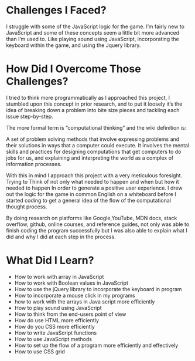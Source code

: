 # Challenges I Faced? 

I struggle with some of the JavaScript logic for the game. I’m fairly new to JavaScript and some of these concepts seem a 
little bit more advanced than I’m used to. Like playing sound using JavaScript, incorporating the keyboard within the game, 
and using the Jquery library. 

# How Did I Overcome Those Challenges? 

I tried to think more programmatically as I approached this project, I stumbled upon this concept in prior research, and 
to put it loosely it’s the idea of breaking down a problem into bite size pieces and tackling each issue step-by-step. 

The more formal term is “computational thinking” and the wiki definition is: 

A set of problem solving methods that involve expressing problems and their solutions in ways that a computer could execute. It involves the mental skills and practices for designing computations that get computers to do jobs for us, and explaining and interpreting the world as a complex of information processes. 

With this in mind I approach this project with a very meticulous foresight. Trying to Think of not only what needed to happen and when but how it needed to happen In order to generate a positive user experience. I drew out the logic for the game in common English on a whiteboard before I started coding to get a general idea of the flow of the computational thought process.

By doing research on platforms like Google,YouTube, MDN docs, stack overflow, github, online courses, and reference guides, not only was able to finish coding the program successfully but I was also able to explain what I did and why I did at each step in the process. 




# What Did I Learn? 

* How to work with array in JavaScript
* How to work with Boolean values in JavaScript
* How to use the jQuery library to incorporate the keyboard in program
* How to incorporate a mouse click in my programs
* how to work with the arrays in Java script more efficiently
* How to play sound using JavaScript
* How to think from the end-users point of view 
* How do use HTML more efficiently
* How do you CSS more efficiently
* How to write JavaScript functions
* How to use JavaScript methods
* How to set up the flow of a program more efficiently and effectively
* How to use CSS grid
